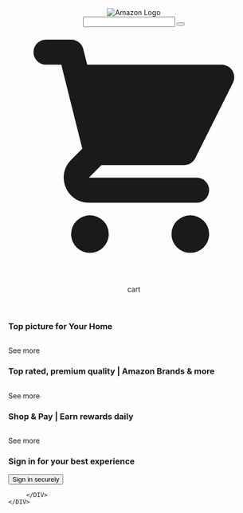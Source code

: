 <!DOCTYPE html>
<html lang="en">
<head>
    <meta charset="UTF-8">
    <meta http-equiv="X-UA-Compatible" content="IE=edge">
    <meta name="viewport" content="width=device-width, initial-scale=1.0">
    <title>Amazon Clone</title>
    <link rel="shortcut icon" href="https://thumbs.dreamstime.com/b/amazon-logo-white-background-montreal-canada-july-printed-paper-98221126.jpg" type="image/x-icon">
    <link rel="stylesheet" href="style.css">
</head>
<body>
<!--NAVIGATSION-->
<header class="header">
    <nav class="header-nav">
 <div class="header-container">
    <img class="amazon-logo" src="https://mlsvc01-prod.s3.amazonaws.com/fd4e81f3101/a77159a6-cbf4-46a1-a731-522b77da3e42.png?ver=1649349594000" alt="Amazon Logo">  
<div class="header-search">
<input class "search-input"type="text">
<button class="search-button">
    <svg xmlns="http://www.w3.org/2000/svg" class="h-6 w-6" fill="none" viewBox="0 0 24 24" stroke="currentColor" stroke-width="2">
        <path stroke-linecap="round" stroke-linejoin="round" d="M21 21l-6-6m2-5a7 7 0 11-14 0 7 7 0 0114 0z" />
    </svg>
</button>
<div class="search-cart">
    <div> <svg xmlns="http://www.w3.org/2000/svg" class="h-5 w-5" viewBox="0 0 20 20" fill="currentColor">
        <path d="M3 1a1 1 0 000 2h1.22l.305 1.222a.997.997 0 00.01.042l1.358 5.43-.893.892C3.74 11.846 4.632 14 6.414 14H15a1 1 0 000-2H6.414l1-1H14a1 1 0 00.894-.553l3-6A1 1 0 0017 3H6.28l-.31-1.243A1 1 0 005 1H3zM16 16.5a1.5 1.5 0 11-3 0 1.5 1.5 0 013 0zM6.5 18a1.5 1.5 0 100-3 1.5 1.5 0 000 3z" />
    </svg>
</div>
<p>cart</p>
</div>
</div> 
 </div>
    </nav>
</header>
<!--SECTION-1-->
<SEction class="SECTION-1">
    <DIV class="SECTION-1-CONTANER">
         <DIV class="SECTION-1-COLOM">
            <H3>Top picture for Your Home</H3>
            <img src="https://images-eu.ssl-images-amazon.com/images/G/31/IMG15/Irfan/GATEWAY/MSO/Appliances-QC-PC-372x232----B08RDL6H79._SY232_CB667322346_.jpg" alt="">
            <p>See more</p>
         </DIV>
         <DIV class="SECTION-1-COLOM">
            <h3>Top rated, premium quality | Amazon Brands & more</h3>
            <img src="https://images-eu.ssl-images-amazon.com/images/G/31/AmazonSmallBusinessDay/PrivateBrands/GW20/GW_Desktop_Softlines_QC_2X_V2_5._SY232_CB636581721_.jpg" alt="">
            <p>See more</p>
         </DIV>
         <DIV class="SECTION-1-COLOM">
            <h3>Shop & Pay | Earn rewards daily</h3>
            <img src="https://images-eu.ssl-images-amazon.com/images/G/31/img22/Electronics/Clearance/Clearance_store_Desktop_CC_2x._SY608_CB628315133_.jpg" alt="">
            <p>See more</p>
         </DIV>
         <DIV class="SECTION-1-COLOM">
            <h3>Sign in for your best experience</h3>
            <button>Sign in securely</button>
            
            
         </DIV>
    </DIV>
 </SEction>
    
</body>
</html>
